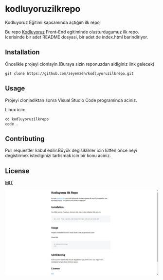 # kodluyoruzilkrepo
Kodluyoruz Eğitimi kapsamında açtığım ilk repo

Bu repo [Kodluyoruz](https://www.kodluyoruz.org/) Front-End egitiminde olusturdugumuz ilk repo. Icerisinde bir adet README dosyasi, bir adet de index.html barindiriyor.

## Installation
Öncelikle projeyi clonlayin.(Buraya sizin reponuzdan aldiginiz link gelecek)

```
git clone https://github.com/zeyemzeh/kodluyoruzilkrepo.git 
```

## Usage
Projeyi clonladiktan sonra Visual Studio Code programinda aciniz.

Linux icin:

```
cd kodluyoruzilkrepo
code .
```

## Contributing

Pull requestler kabul edilir.Büyük degisiklikler icin lütfen önce neyi degistirmek istediginizi tartismak icin bir konu aciniz.

## License
[MIT](https://choosealicense.com/licenses/mit/)

![Proje görseli](https://raw.githubusercontent.com/Kodluyoruz/taskforce/main/git/odev1/figures/markdown.png)



